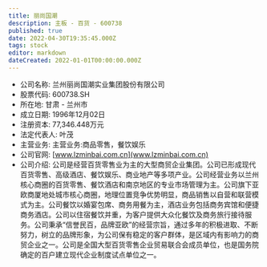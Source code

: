 ```yaml
---
title: 丽尚国潮
description: 主板 - 百货 - 600738
published: true
date: 2022-04-30T19:35:45.000Z
tags: stock
editor: markdown
dateCreated: 2022-01-01T00:00:00.000Z
---
```


- 公司名称: 兰州丽尚国潮实业集团股份有限公司
- 股票代码: 600738.SH
- 所在地: 甘肃 - 兰州市
- 成立日期: 1996年12月02日
- 注册资本: 77,346.448万元
- 法定代表人: 叶茂
- 主营业务: 主营业务:商品零售，餐饮娱乐
- 公司官网: [www.lzminbai.com.cn](www.lzminbai.com.cn)
- 公司介绍: 公司是经营百货零售业为主的大型商贸企业集团。公司已形成现代百货零售、高级酒店、餐饮娱乐、商业地产等多项产业。公司经营业务以兰州核心商圈的百货零售、餐饮酒店和南京地区的专业市场管理为主。公司旗下亚欧商厦地处城市核心商圈，地理位置竞争优势明显，商品销售以自营和联营模式为主。公司餐饮以婚宴包席、商务用餐为主，酒店业务包括商务宾馆和便捷商务酒店。公司以住宿餐饮并重，为客户提供大众化餐饮及商务旅行接待服务。公司秉承“信誉民百，品牌亚欧”的经营宗旨，通过多年的积极进取、不断努力，树立的品牌形象，为公司保有稳定的客户群体，是区域内有影响力的商贸企业之一。公司是全国大型百货零售企业贸易联合会成员单位，也是国务院确定的百户建立现代企业制度试点单位之一。


